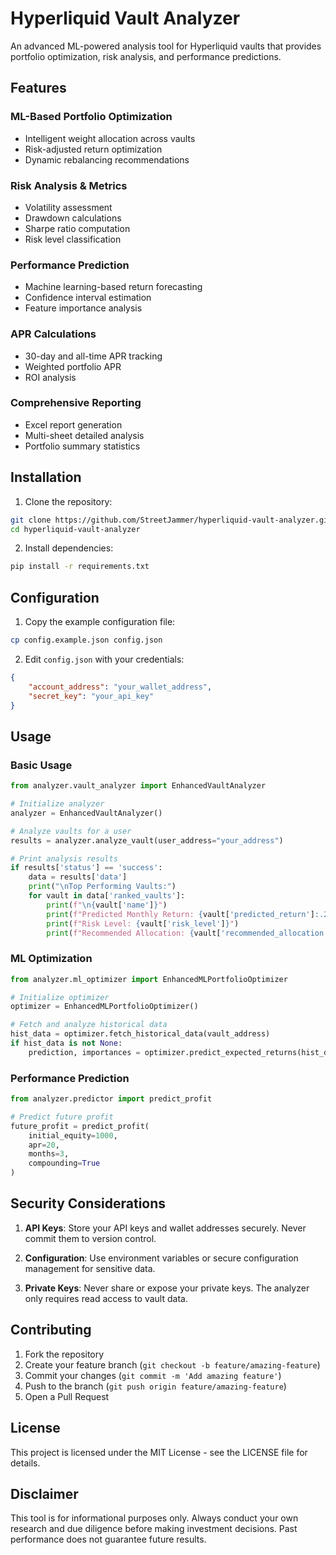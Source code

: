 # Hyperliquid Vault Analyzer

An advanced ML-powered analysis tool for Hyperliquid vaults that provides portfolio optimization, risk analysis, and performance predictions.

## Features

### ML-Based Portfolio Optimization
- Intelligent weight allocation across vaults
- Risk-adjusted return optimization
- Dynamic rebalancing recommendations

### Risk Analysis & Metrics
- Volatility assessment
- Drawdown calculations
- Sharpe ratio computation
- Risk level classification

### Performance Prediction
- Machine learning-based return forecasting
- Confidence interval estimation
- Feature importance analysis

### APR Calculations
- 30-day and all-time APR tracking
- Weighted portfolio APR
- ROI analysis

### Comprehensive Reporting
- Excel report generation
- Multi-sheet detailed analysis
- Portfolio summary statistics

## Installation

1. Clone the repository:
```bash
git clone https://github.com/StreetJammer/hyperliquid-vault-analyzer.git
cd hyperliquid-vault-analyzer
```

2. Install dependencies:
```bash
pip install -r requirements.txt
```

## Configuration

1. Copy the example configuration file:
```bash
cp config.example.json config.json
```

2. Edit `config.json` with your credentials:
```json
{
    "account_address": "your_wallet_address",
    "secret_key": "your_api_key"
}
```

## Usage

### Basic Usage

```python
from analyzer.vault_analyzer import EnhancedVaultAnalyzer

# Initialize analyzer
analyzer = EnhancedVaultAnalyzer()

# Analyze vaults for a user
results = analyzer.analyze_vault(user_address="your_address")

# Print analysis results
if results['status'] == 'success':
    data = results['data']
    print("\nTop Performing Vaults:")
    for vault in data['ranked_vaults']:
        print(f"\n{vault['name']}")
        print(f"Predicted Monthly Return: {vault['predicted_return']:.2f}%")
        print(f"Risk Level: {vault['risk_level']}")
        print(f"Recommended Allocation: {vault['recommended_allocation']:.1f}%")
```

### ML Optimization

```python
from analyzer.ml_optimizer import EnhancedMLPortfolioOptimizer

# Initialize optimizer
optimizer = EnhancedMLPortfolioOptimizer()

# Fetch and analyze historical data
hist_data = optimizer.fetch_historical_data(vault_address)
if hist_data is not None:
    prediction, importances = optimizer.predict_expected_returns(hist_data)
```

### Performance Prediction

```python
from analyzer.predictor import predict_profit

# Predict future profit
future_profit = predict_profit(
    initial_equity=1000,
    apr=20,
    months=3,
    compounding=True
)
```

## Security Considerations

1. **API Keys**: Store your API keys and wallet addresses securely. Never commit them to version control.

2. **Configuration**: Use environment variables or secure configuration management for sensitive data.

3. **Private Keys**: Never share or expose your private keys. The analyzer only requires read access to vault data.

## Contributing

1. Fork the repository
2. Create your feature branch (`git checkout -b feature/amazing-feature`)
3. Commit your changes (`git commit -m 'Add amazing feature'`)
4. Push to the branch (`git push origin feature/amazing-feature`)
5. Open a Pull Request

## License

This project is licensed under the MIT License - see the LICENSE file for details.

## Disclaimer

This tool is for informational purposes only. Always conduct your own research and due diligence before making investment decisions. Past performance does not guarantee future results.
